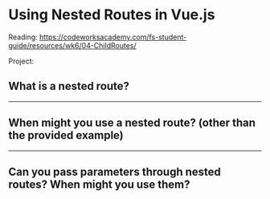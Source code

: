 # Using Nested Routes in Vue.js

Reading: https://codeworksacademy.com/fs-student-guide/resources/wk6/04-ChildRoutes/


Project: 

## What is a nested route?


---

## When might you use a nested route? (other than the provided example)




---

## Can you pass parameters through nested routes? When might you use them?